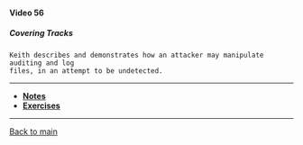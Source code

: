 #### Video 56

##### Covering Tracks

```
Keith describes and demonstrates how an attacker may manipulate auditing and log
files, in an attempt to be undetected.
```

---

- **[Notes](notes.md)**
- **[Exercises](exercises.md)**

---

[Back to main](https://github.com/rot0xd/CBTNuggets/blob/master/CEHv9/README.md)


